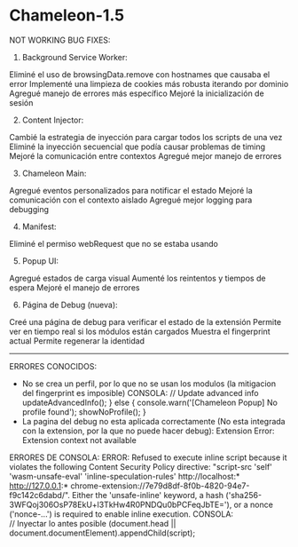 # Chameleon-1.5
NOT WORKING
BUG FIXES:
1. Background Service Worker:

Eliminé el uso de browsingData.remove con hostnames que causaba el error
Implementé una limpieza de cookies más robusta iterando por dominio
Agregué manejo de errores más específico
Mejoré la inicialización de sesión

2. Content Injector:

Cambié la estrategia de inyección para cargar todos los scripts de una vez
Eliminé la inyección secuencial que podía causar problemas de timing
Mejoré la comunicación entre contextos
Agregué mejor manejo de errores

3. Chameleon Main:

Agregué eventos personalizados para notificar el estado
Mejoré la comunicación con el contexto aislado
Agregué mejor logging para debugging

4. Manifest:

Eliminé el permiso webRequest que no se estaba usando

5. Popup UI:

Agregué estados de carga visual
Aumenté los reintentos y tiempos de espera
Mejoré el manejo de errores

6. Página de Debug (nueva):

Creé una página de debug para verificar el estado de la extensión
Permite ver en tiempo real si los módulos están cargados
Muestra el fingerprint actual
Permite regenerar la identidad

-----------------------------------------------------------------------------------------------------------------------------------

ERRORES CONOCIDOS:
- No se crea un perfil, por lo que no se usan los modulos (la mitigacion del fingerprint es imposible) CONSOLA:
// Update advanced info
                updateAdvancedInfo();
            } else {
                console.warn('[Chameleon Popup] No profile found');
                showNoProfile();
            }
- La pagina del debug no esta aplicada correctamente (No esta integrada con la extension, por la que no puede hacer debug):
Extension Error: Extension context not available

ERRORES DE CONSOLA:
ERROR: Refused to execute inline script because it violates the following Content Security Policy directive: "script-src 'self' 'wasm-unsafe-eval' 'inline-speculation-rules' http://localhost:* http://127.0.0.1:* chrome-extension://7e79d8df-8f0b-4820-94e7-f9c142c6dabd/". Either the 'unsafe-inline' keyword, a hash ('sha256-3WFQoj306OsP78EkU+l3TkHw4R0PNDQu0bPCFeqJbTE='), or a nonce ('nonce-...') is required to enable inline execution. CONSOLA:  
// Inyectar lo antes posible
      (document.head || document.documentElement).appendChild(script);
